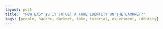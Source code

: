 ```yaml
---
layout: post
title:  "HOW EASY IS IT TO GET A FAKE IDENTITY ON THE DARKNET?"
tags: [people, hacker, darknet, fake, tutorial, experiment, identity]
---
```

